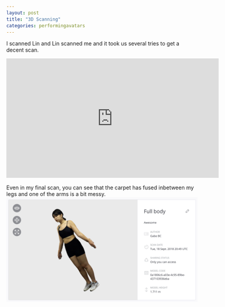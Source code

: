 ```yaml
---
layout: post
title: "3D Scanning"
categories: performingavatars
---
```


I scanned Lin and Lin scanned me and it took us several tries to get a decent scan.
<iframe width="560" height="315" src="https://www.youtube.com/embed/eoiyo_hXuAY?rel=0" frameborder="0" allow="autoplay; encrypted-media" allowfullscreen></iframe>

Even in my final scan, you can see that the carpet has fused inbetween my legs and one of the arms is a bit messy.
![alt text](/images/performingavatars/week2/itseez3d.png)